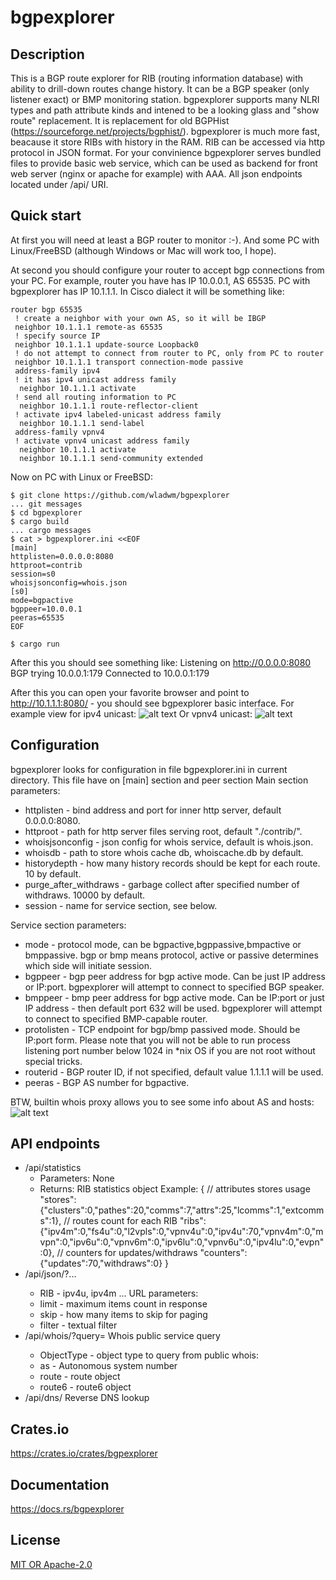 bgpexplorer
====================

## Description

This is a BGP route explorer for RIB (routing information database) with ability to drill-down routes change history.
It can be a BGP speaker (only listener exact) or BMP monitoring station.
bgpexplorer supports many NLRI types and path attribute kinds and intened to be a looking glass and "show route" replacement.
It is replacement for old BGPHist (https://sourceforge.net/projects/bgphist/). bgpexplorer is much more fast, beacause it store RIBs with history in the RAM.
RIB can be accessed via http protocol in JSON format. For your convinience bgpexplorer serves bundled files to provide basic web service, which can be used as backend for front web server (nginx or apache for example) with AAA.
All json endpoints located under /api/ URI.

## Quick start

At first you will need at least a BGP router to monitor :-). And some PC with Linux/FreeBSD (although Windows or Mac will work too, I hope).

At second you should configure your router to accept bgp connections from your PC.
For example, router you have has IP 10.0.0.1, AS 65535. PC with bgpexplorer has IP 10.1.1.1.
In Cisco dialect it will be something like:
```
router bgp 65535
 ! create a neighbor with your own AS, so it will be IBGP
 neighbor 10.1.1.1 remote-as 65535
 ! specify source IP
 neighbor 10.1.1.1 update-source Loopback0
 ! do not attempt to connect from router to PC, only from PC to router
 neighbor 10.1.1.1 transport connection-mode passive
 address-family ipv4
 ! it has ipv4 unicast address family
  neighbor 10.1.1.1 activate
 ! send all routing information to PC
  neighbor 10.1.1.1 route-reflector-client
 ! activate ipv4 labeled-unicast address family
  neighbor 10.1.1.1 send-label
 address-family vpnv4
 ! activate vpnv4 unicast address family
  neighbor 10.1.1.1 activate
  neighbor 10.1.1.1 send-community extended
```
Now on PC with Linux or FreeBSD:
```
$ git clone https://github.com/wladwm/bgpexplorer
... git messages
$ cd bgpexplorer
$ cargo build
... cargo messages
$ cat > bgpexplorer.ini <<EOF
[main]
httplisten=0.0.0.0:8080
httproot=contrib
session=s0
whoisjsonconfig=whois.json
[s0]
mode=bgpactive
bgppeer=10.0.0.1
peeras=65535
EOF

$ cargo run
```

After this you should see something like:
Listening on http://0.0.0.0:8080
BGP trying 10.0.0.1:179
Connected to 10.0.0.1:179

After this you can open your favorite browser and point to http://10.1.1.1:8080/ - you should see bgpexplorer basic interface.
For example view for ipv4 unicast:
![alt text](screenshots/bgpexp_ipv4u.png "BGP ipv4 unicast")​
Or vpnv4 unicast:
![alt text](screenshots/bgpexp_vpnv4.png "BGP vpnv4 unicast")​

## Configuration

bgpexplorer looks for configuration in file bgpexplorer.ini in current directory.
This file have on [main] section and peer section
Main section parameters:
* httplisten - bind address and port for inner http server, default 0.0.0.0:8080.
* httproot - path for http server files serving root, default "./contrib/".
* whoisjsonconfig - json config for whois service, default is whois.json.
* whoisdb - path to store whois cache db, whoiscache.db by default.
* historydepth - how many history records should be kept for each route. 10 by default.
* purge_after_withdraws - garbage collect after specified number of withdraws. 10000 by default.
* session - name for service section, see below.

Service section parameters:
* mode - protocol mode, can be bgpactive,bgppassive,bmpactive or bmppassive. bgp or bmp means protocol, active or passive determines which side will initiate session.
* bgppeer - bgp peer address for bgp active mode. Can be just IP address or IP:port. bgpexplorer will attempt to connect to specified BGP speaker.
* bmppeer - bmp peer address for bgp active mode. Can be IP:port or just IP address - then default port 632 will be used. bgpexplorer will attempt to connect to specified BMP-capable router.
* protolisten - TCP endpoint for bgp/bmp passived mode. Should be IP:port form. Please note that you will not be able to run process listening port number below 1024 in *nix OS if you are not root without special tricks.
* routerid - BGP router ID, if not specified, default value 1.1.1.1 will be used.
* peeras - BGP AS number for bgpactive.

BTW, builtin whois proxy allows you to see some info about AS and hosts:
![alt text](screenshots/bgpexp_whois.png "whois query")​

## API endpoints

* /api/statistics
  * Parameters: None
  * Returns: RIB statistics object
  Example:
   {
     // attributes stores usage
    "stores":{"clusters":0,"pathes":20,"comms":7,"attrs":25,"lcomms":1,"extcomms":1},
    // routes count for each RIB
    "ribs":{"ipv4m":0,"fs4u":0,"l2vpls":0,"vpnv4u":0,"ipv4u":70,"vpnv4m":0,"mvpn":0,"ipv6u":0,"vpnv6m":0,"ipv6lu":0,"vpnv6u":0,"ipv4lu":0,"evpn":0},
    // counters for updates/withdraws
    "counters":{"updates":70,"withdraws":0}
   }
* /api/json/<RIB>?...
  * RIB - ipv4u, ipv4m ...
  URL parameters:
   * limit - maximum items count in response
   * skip - how many items to skip for paging
   * filter - textual filter 
* /api/whois/<ObjectType>?query=<text>
  Whois public service query
  * ObjectType - object type to query from public whois:
   * as - Autonomous system number
   * route - route object
   * route6  - route6 object
* /api/dns/<IP>
  Reverse DNS lookup

## Crates.io

https://crates.io/crates/bgpexplorer

## Documentation

https://docs.rs/bgpexplorer

## License

[MIT OR Apache-2.0](LICENSE)
